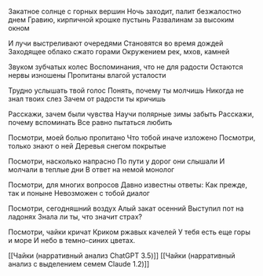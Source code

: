Закатное солнце с горных вершин
Ночь заходит, палит безжалостно днем
Гравию, кирпичной крошке пустынь
Развалинам за высоким окном

И лучи выстреливают очередями
Становятся во время дождей
Заходящее облако сжато горами
Окружением рек, мхов, камней

Звуком зубчатых колес
Воспоминания, что не для радости
Остаются нервы изношены
Пропитаны влагой усталости

Трудно услышать твой голос
Понять, почему ты молчишь
Никогда не знал твоих слез
Зачем от радости ты кричишь

Расскажи, зачем были чувства
Научи полярные зимы забыть
Расскажи, почему вспоминать
Все равно пытаться любить

Посмотри, моей болью пропитано
Что тобой иначе изложено
Посмотри, только знают о ней 
Деревья снегом покрытые

Посмотри, насколько напрасно
По пути у дорог они слышали
И молчали в теплые дни
В ответ на немой монолог

Посмотри, для многих вопросов
Давно известны ответы:
Как прежде, так и поныне
Невозможен с тобой диалог

Посмотри, сегодняшний воздух
Алый закат осенний
Выступил пот на ладонях
Знала ли ты, что значит страх?

Посмотри, чайки кричат
Криком ржавых качелей
У тебя есть еще горы и море
И небо в темно-синих цветах.

[[Чайки (нарративный анализ ChatGPT 3.5)]]
[[Чайки (нарративный анализ с выделением семем Claude 1.2)]]